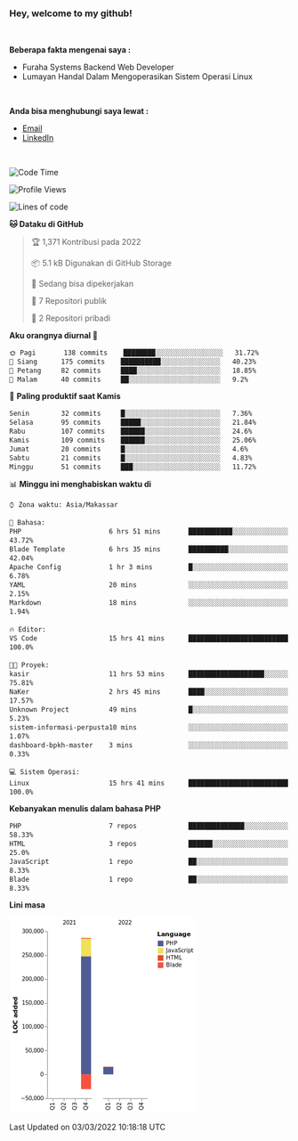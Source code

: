 <h3>Hey, welcome to my github!</h3>

<br>

<p><strong>Beberapa fakta mengenai saya :</strong></p>

<ul>
  <li>Furaha Systems Backend Web Developer</li>
  <li>Lumayan Handal Dalam Mengoperasikan Sistem Operasi Linux</li>
</ul>

<br>

<p><strong>Anda bisa menghubungi saya lewat :</strong></p>

<ul>
  <li><a href="mailto:renaldiapriyanto419@gmail.com">Email</a></li>
  <li><a href="https://www.linkedin.com/in/renaldi-kadang-314314206/">LinkedIn</a></li>
</ul>

<br>

<!--START_SECTION:waka-->
![Code Time](http://img.shields.io/badge/Code%20Time-30%20hrs%2033%20mins-blue)

![Profile Views](http://img.shields.io/badge/Profil%20dilihat-17-blue)

![Lines of code](https://img.shields.io/badge/Sejak%20Hello%20World%20aku%20telah%20menulis-271%20Thousand%20baris%20kode-blue)

**🐱 Dataku di GitHub** 

> 🏆 1,371 Kontribusi pada 2022
 > 
> 📦 5.1 kB Digunakan di GitHub Storage 
 > 
> 💼 Sedang bisa dipekerjakan
 > 
> 📜 7 Repositori publik 
 > 
> 🔑 2 Repositori pribadi  
 > 
**Aku orangnya diurnal 🐤** 

```text
🌞 Pagi       138 commits    ████████░░░░░░░░░░░░░░░░░   31.72% 
🌆 Siang      175 commits    ██████████░░░░░░░░░░░░░░░   40.23% 
🌃 Petang     82 commits     ████░░░░░░░░░░░░░░░░░░░░░   18.85% 
🌙 Malam      40 commits     ██░░░░░░░░░░░░░░░░░░░░░░░   9.2%

```
📅 **Paling produktif saat Kamis** 

```text
Senin        32 commits     █░░░░░░░░░░░░░░░░░░░░░░░░   7.36% 
Selasa       95 commits     █████░░░░░░░░░░░░░░░░░░░░   21.84% 
Rabu         107 commits    ██████░░░░░░░░░░░░░░░░░░░   24.6% 
Kamis        109 commits    ██████░░░░░░░░░░░░░░░░░░░   25.06% 
Jumat        20 commits     █░░░░░░░░░░░░░░░░░░░░░░░░   4.6% 
Sabtu        21 commits     █░░░░░░░░░░░░░░░░░░░░░░░░   4.83% 
Minggu       51 commits     ███░░░░░░░░░░░░░░░░░░░░░░   11.72%

```


📊 **Minggu ini menghabiskan waktu di** 

```text
⌚︎ Zona waktu: Asia/Makassar

💬 Bahasa: 
PHP                      6 hrs 51 mins       ███████████░░░░░░░░░░░░░░   43.72% 
Blade Template           6 hrs 35 mins       ██████████░░░░░░░░░░░░░░░   42.04% 
Apache Config            1 hr 3 mins         █░░░░░░░░░░░░░░░░░░░░░░░░   6.78% 
YAML                     20 mins             ░░░░░░░░░░░░░░░░░░░░░░░░░   2.15% 
Markdown                 18 mins             ░░░░░░░░░░░░░░░░░░░░░░░░░   1.94%

🔥 Editor: 
VS Code                  15 hrs 41 mins      █████████████████████████   100.0%

🐱‍💻 Proyek: 
kasir                    11 hrs 53 mins      ███████████████████░░░░░░   75.81% 
NaKer                    2 hrs 45 mins       ████░░░░░░░░░░░░░░░░░░░░░   17.57% 
Unknown Project          49 mins             █░░░░░░░░░░░░░░░░░░░░░░░░   5.23% 
sistem-informasi-perpusta10 mins             ░░░░░░░░░░░░░░░░░░░░░░░░░   1.07% 
dashboard-bpkh-master    3 mins              ░░░░░░░░░░░░░░░░░░░░░░░░░   0.33%

💻 Sistem Operasi: 
Linux                    15 hrs 41 mins      █████████████████████████   100.0%

```

**Kebanyakan menulis dalam bahasa PHP** 

```text
PHP                      7 repos             ██████████████░░░░░░░░░░░   58.33% 
HTML                     3 repos             ██████░░░░░░░░░░░░░░░░░░░   25.0% 
JavaScript               1 repo              ██░░░░░░░░░░░░░░░░░░░░░░░   8.33% 
Blade                    1 repo              ██░░░░░░░░░░░░░░░░░░░░░░░   8.33%

```


**Lini masa**

![Chart not found](https://raw.githubusercontent.com/Sylent-Sys/Sylent-Sys/main/charts/bar_graph.png) 


 Last Updated on 03/03/2022 10:18:18 UTC
<!--END_SECTION:waka-->
